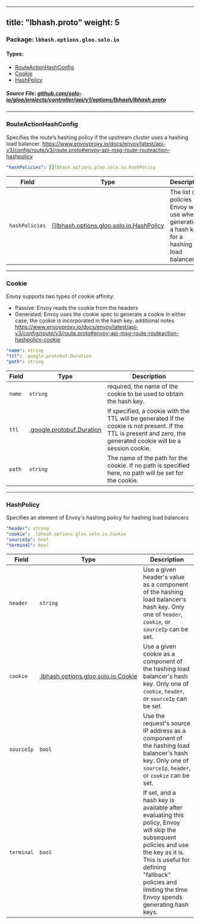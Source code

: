 
---
title: "lbhash.proto"
weight: 5
---

<!-- Code generated by solo-kit. DO NOT EDIT. -->


### Package: `lbhash.options.gloo.solo.io` 
#### Types:


- [RouteActionHashConfig](#routeactionhashconfig)
- [Cookie](#cookie)
- [HashPolicy](#hashpolicy)
  



##### Source File: [github.com/solo-io/gloo/projects/controller/api/v1/options/lbhash/lbhash.proto](https://github.com/solo-io/gloo/blob/main/projects/controller/api/v1/options/lbhash/lbhash.proto)





---
### RouteActionHashConfig

 
Specifies the route’s hashing policy if the upstream cluster uses a hashing load balancer.
https://www.envoyproxy.io/docs/envoy/latest/api-v3/config/route/v3/route.proto#envoy-api-msg-route-routeaction-hashpolicy

```yaml
"hashPolicies": []lbhash.options.gloo.solo.io.HashPolicy

```

| Field | Type | Description |
| ----- | ---- | ----------- | 
| `hashPolicies` | [[]lbhash.options.gloo.solo.io.HashPolicy](../lbhash.proto.sk/#hashpolicy) | The list of policies Envoy will use when generating a hash key for a hashing load balancer. |




---
### Cookie

 
Envoy supports two types of cookie affinity:
- Passive: Envoy reads the cookie from the headers
- Generated: Envoy uses the cookie spec to generate a cookie
In either case, the cookie is incorporated in the hash key.
additional notes https://www.envoyproxy.io/docs/envoy/latest/api-v3/config/route/v3/route.proto#envoy-api-msg-route-routeaction-hashpolicy-cookie

```yaml
"name": string
"ttl": .google.protobuf.Duration
"path": string

```

| Field | Type | Description |
| ----- | ---- | ----------- | 
| `name` | `string` | required, the name of the cookie to be used to obtain the hash key. |
| `ttl` | [.google.protobuf.Duration](https://developers.google.com/protocol-buffers/docs/reference/csharp/class/google/protobuf/well-known-types/duration) | If specified, a cookie with the TTL will be generated if the cookie is not present. If the TTL is present and zero, the generated cookie will be a session cookie. |
| `path` | `string` | The name of the path for the cookie. If no path is specified here, no path will be set for the cookie. |




---
### HashPolicy

 
Specifies an element of Envoy's hashing policy for hashing load balancers

```yaml
"header": string
"cookie": .lbhash.options.gloo.solo.io.Cookie
"sourceIp": bool
"terminal": bool

```

| Field | Type | Description |
| ----- | ---- | ----------- | 
| `header` | `string` | Use a given header's value as a component of the hashing load balancer's hash key. Only one of `header`, `cookie`, or `sourceIp` can be set. |
| `cookie` | [.lbhash.options.gloo.solo.io.Cookie](../lbhash.proto.sk/#cookie) | Use a given cookie as a component of the hashing load balancer's hash key. Only one of `cookie`, `header`, or `sourceIp` can be set. |
| `sourceIp` | `bool` | Use the request's source IP address as a component of the hashing load balancer's hash key. Only one of `sourceIp`, `header`, or `cookie` can be set. |
| `terminal` | `bool` | If set, and a hash key is available after evaluating this policy, Envoy will skip the subsequent policies and use the key as it is. This is useful for defining "fallback" policies and limiting the time Envoy spends generating hash keys. |





<!-- Start of HubSpot Embed Code -->
<script type="text/javascript" id="hs-script-loader" async defer src="//js.hs-scripts.com/5130874.js"></script>
<!-- End of HubSpot Embed Code -->
